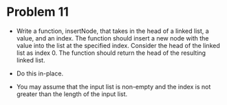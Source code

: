 # Problem 11

- Write a function, insertNode, that takes in the head of a linked list, a value, and an index. The function should insert a new node with the value into the list at the specified index. Consider the head of the linked list as index 0. The function should return the head of the resulting linked list.

- Do this in-place.

- You may assume that the input list is non-empty and the index is not greater than the length of the input list.
